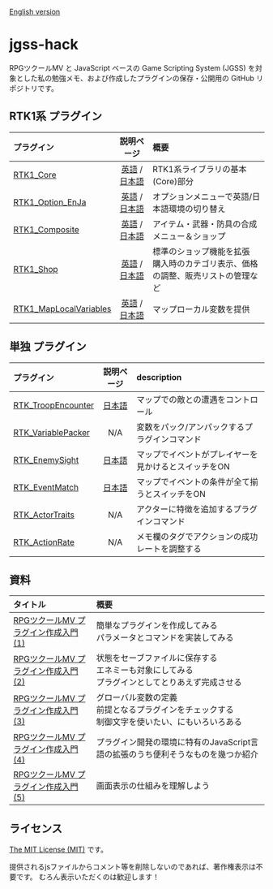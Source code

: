 [English version](README.md)

# jgss-hack

RPGツクールMV と JavaScript ベースの Game Scripting System (JGSS) を対象とした私の勉強メモ、および作成したプラグインの保存・公開用の GitHub リポジトリです。

## RTK1系 プラグイン

| プラグイン | 説明ページ | 概要 |
|:-----------|:-----------:|:-------------|
| [RTK1_Core](RTK1_Core.js) | [英語](RTK1_Core.md) / [日本語](RTK1_Core.ja.md) | RTK1系ライブラリの基本(Core)部分 |
| [RTK1_Option_EnJa](RTK1_Option_EnJa.js) | [英語](RTK1_Option_EnJa.md) / [日本語](RTK1_Option_EnJa.ja.md) | オプションメニューで英語/日本語環境の切り替え |
| [RTK1_Composite](RTK1_Composite.js) | [英語](RTK1_Composite.md) / [日本語](RTK1_Composite.ja.md) | アイテム・武器・防具の合成メニュー＆ショップ |
| [RTK1_Shop](RTK1_Shop.js) | [英語](RTK1_Shop.md) / [日本語](RTK1_Shop.ja.md) | 標準のショップ機能を拡張<br>購入時のカテゴリ表示、価格の調整、販売リストの管理など |
| [RTK1_MapLocalVariables](RTK1_MapLocalVariables.js) | [英語](RTK1_MapLocalVariables.md) / [日本語](RTK1_MapLocalVariables.ja.md) | マップローカル変数を提供 |

## 単独 プラグイン

| プラグイン | 説明ページ | description |
|:-----------|:-----------:|:-------------|
| [RTK_TroopEncounter](RTK_TroopEncounter.js) | [日本語](RTK_TroopEncounter.ja.md) | マップでの敵との遭遇をコントロール |
| [RTK_VariablePacker](RTK_VariablePacker.js) | N/A | 変数をパック/アンパックするプラグインコマンド |
| [RTK_EnemySight](RTK_EnemySight.js) | [日本語](RTK_EnemySight.ja.md) | マップでイベントがプレイヤーを見かけるとスイッチをON |
| [RTK_EventMatch](RTK_EventMatch.js) | [日本語](RTK_EventMatch.ja.md) | マップでイベントの条件が全て揃うとスイッチをON |
| [RTK_ActorTraits](RTK_ActorTraits.js) | N/A | アクターに特徴を追加するプラグインコマンド |
| [RTK_ActionRate](RTK_ActionRate.js) | N/A | メモ欄のタグでアクションの成功レートを調整する |

## 資料

| タイトル | 概要 |
|:-----------|:-----------|
| [RPGツクールMV プラグイン作成入門 (1)](guide/plugin-dev-01.ja.md) | 簡単なプラグインを作成してみる<br>パラメータとコマンドを実装してみる |
| [RPGツクールMV プラグイン作成入門 (2)](guide/plugin-dev-02.ja.md) | 状態をセーブファイルに保存する<br>エネミーも対象にしてみる<br>プラグインとしてとりあえず完成させる |
| [RPGツクールMV プラグイン作成入門 (3)](guide/plugin-dev-03.ja.md) | グローバル変数の定義<br>前提となるプラグインをチェックする<br>制御文字を使いたい、にもいろいろある |
| [RPGツクールMV プラグイン作成入門 (4)](guide/plugin-dev-04.ja.md) | プラグイン開発の環境に特有のJavaScript言語の拡張のうち便利そうなものを幾つか紹介 |
| [RPGツクールMV プラグイン作成入門 (5)](guide/plugin-dev-05.ja.md) | 画面表示の仕組みを理解しよう |

## ライセンス

[The MIT License (MIT)](https://opensource.org/licenses/mit-license.php) です。

提供されるjsファイルからコメント等を削除しないのであれば、著作権表示は不要です。 むろん表示いただくのは歓迎します！
